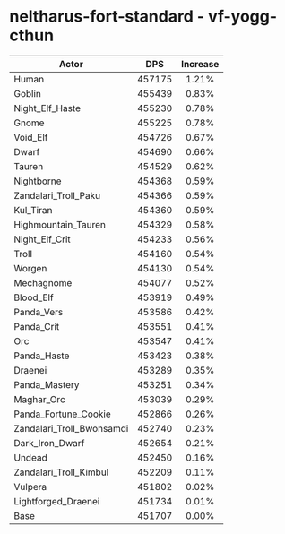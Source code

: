 # neltharus-fort-standard - vf-yogg-cthun
| Actor | DPS | Increase |
|---|:---:|:---:|
|Human|457175|1.21%|
|Goblin|455439|0.83%|
|Night_Elf_Haste|455230|0.78%|
|Gnome|455225|0.78%|
|Void_Elf|454726|0.67%|
|Dwarf|454690|0.66%|
|Tauren|454529|0.62%|
|Nightborne|454368|0.59%|
|Zandalari_Troll_Paku|454366|0.59%|
|Kul_Tiran|454360|0.59%|
|Highmountain_Tauren|454329|0.58%|
|Night_Elf_Crit|454233|0.56%|
|Troll|454160|0.54%|
|Worgen|454130|0.54%|
|Mechagnome|454077|0.52%|
|Blood_Elf|453919|0.49%|
|Panda_Vers|453586|0.42%|
|Panda_Crit|453551|0.41%|
|Orc|453547|0.41%|
|Panda_Haste|453423|0.38%|
|Draenei|453289|0.35%|
|Panda_Mastery|453251|0.34%|
|Maghar_Orc|453039|0.29%|
|Panda_Fortune_Cookie|452866|0.26%|
|Zandalari_Troll_Bwonsamdi|452740|0.23%|
|Dark_Iron_Dwarf|452654|0.21%|
|Undead|452450|0.16%|
|Zandalari_Troll_Kimbul|452209|0.11%|
|Vulpera|451802|0.02%|
|Lightforged_Draenei|451734|0.01%|
|Base|451707|0.00%|
